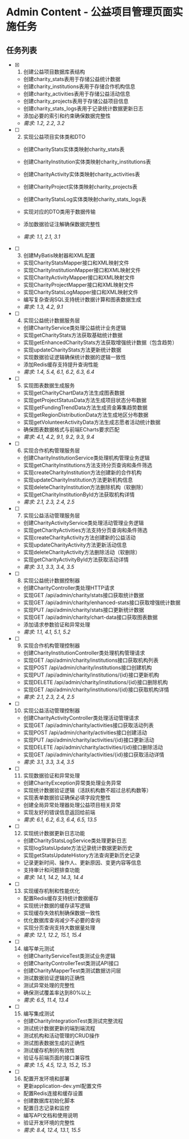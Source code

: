 # Admin Content - 公益项目管理页面实施任务

## 任务列表

- [x] 1. 创建公益项目数据库表结构
  - 创建charity_stats表用于存储公益统计数据
  - 创建charity_institutions表用于存储合作机构信息
  - 创建charity_activities表用于存储公益活动信息
  - 创建charity_projects表用于存储公益项目信息
  - 创建charity_stats_logs表用于记录统计数据更新日志
  - 添加必要的索引和约束确保数据完整性
  - _需求: 1.2, 2.2, 3.2_

- [ ] 2. 实现公益项目实体类和DTO
  - 创建CharityStats实体类映射charity_stats表
  - 创建CharityInstitution实体类映射charity_institutions表
  - 创建CharityActivity实体类映射charity_activities表
  - 创建CharityProject实体类映射charity_projects表


  - 创建CharityStatsLog实体类映射charity_stats_logs表
  - 实现对应的DTO类用于数据传输
  - 添加数据验证注解确保数据完整性
  - _需求: 1.1, 2.1, 3.1_

- [ ] 3. 创建MyBatis映射器和XML配置
  - 实现CharityStatsMapper接口和XML映射文件
  - 实现CharityInstitutionMapper接口和XML映射文件
  - 实现CharityActivityMapper接口和XML映射文件
  - 实现CharityProjectMapper接口和XML映射文件
  - 实现CharityStatsLogMapper接口和XML映射文件
  - 编写复杂查询SQL支持统计数据计算和图表数据生成
  - _需求: 1.3, 4.2, 9.1_

- [ ] 4. 实现公益统计数据服务层
  - 创建CharityService类处理公益统计业务逻辑
  - 实现getCharityStats方法获取基础统计数据
  - 实现getEnhancedCharityStats方法获取增强统计数据（包含趋势）
  - 实现updateCharityStats方法更新统计数据
  - 实现数据验证逻辑确保统计数据的逻辑一致性
  - 添加Redis缓存支持提升查询性能
  - _需求: 1.4, 5.4, 6.1, 6.2, 6.3, 6.4_

- [ ] 5. 实现图表数据生成服务
  - 实现getCharityChartData方法生成图表数据
  - 实现getProjectStatusData方法生成项目状态分布数据
  - 实现getFundingTrendData方法生成资金筹集趋势数据
  - 实现getRegionDistributionData方法生成地区分布数据
  - 实现getVolunteerActivityData方法生成志愿者活动统计数据
  - 确保图表数据格式与前端ECharts要求匹配
  - _需求: 4.1, 4.2, 9.1, 9.2, 9.3, 9.4_

- [ ] 6. 实现合作机构管理服务层
  - 创建CharityInstitutionService类处理机构管理业务逻辑
  - 实现getCharityInstitutions方法支持分页查询和条件筛选
  - 实现createCharityInstitution方法创建新的合作机构
  - 实现updateCharityInstitution方法更新机构信息
  - 实现deleteCharityInstitution方法删除机构（软删除）
  - 实现getCharityInstitutionById方法获取机构详情
  - _需求: 2.1, 2.3, 2.4, 2.5_

- [ ] 7. 实现公益活动管理服务层
  - 创建CharityActivityService类处理活动管理业务逻辑
  - 实现getCharityActivities方法支持分页查询和条件筛选
  - 实现createCharityActivity方法创建新的公益活动
  - 实现updateCharityActivity方法更新活动信息
  - 实现deleteCharityActivity方法删除活动（软删除）
  - 实现getCharityActivityById方法获取活动详情
  - _需求: 3.1, 3.3, 3.4, 3.5_

- [ ] 8. 实现公益统计数据控制器
  - 创建CharityController类处理HTTP请求
  - 实现GET /api/admin/charity/stats接口获取统计数据
  - 实现GET /api/admin/charity/enhanced-stats接口获取增强统计数据
  - 实现PUT /api/admin/charity/stats接口更新统计数据
  - 实现GET /api/admin/charity/chart-data接口获取图表数据
  - 添加请求参数验证和异常处理
  - _需求: 1.1, 4.1, 5.1, 5.2_

- [ ] 9. 实现合作机构管理控制器
  - 创建CharityInstitutionController类处理机构管理请求
  - 实现GET /api/admin/charity/institutions接口获取机构列表
  - 实现POST /api/admin/charity/institutions接口创建机构
  - 实现PUT /api/admin/charity/institutions/{id}接口更新机构
  - 实现DELETE /api/admin/charity/institutions/{id}接口删除机构
  - 实现GET /api/admin/charity/institutions/{id}接口获取机构详情
  - _需求: 2.1, 2.3, 2.4, 2.5_

- [ ] 10. 实现公益活动管理控制器
  - 创建CharityActivityController类处理活动管理请求
  - 实现GET /api/admin/charity/activities接口获取活动列表
  - 实现POST /api/admin/charity/activities接口创建活动
  - 实现PUT /api/admin/charity/activities/{id}接口更新活动
  - 实现DELETE /api/admin/charity/activities/{id}接口删除活动
  - 实现GET /api/admin/charity/activities/{id}接口获取活动详情
  - _需求: 3.1, 3.3, 3.4, 3.5_

- [ ] 11. 实现数据验证和异常处理
  - 创建CharityException异常类处理业务异常
  - 实现统计数据验证逻辑（活跃机构数不超过总机构数等）
  - 实现表单数据验证确保必填字段完整性
  - 创建全局异常处理器处理公益项目相关异常
  - 实现友好的错误信息返回给前端
  - _需求: 6.1, 6.2, 6.3, 6.4, 6.5, 13.5_

- [ ] 12. 实现统计数据更新日志功能
  - 创建CharityStatsLogService类处理更新日志
  - 实现logStatsUpdate方法记录统计数据更新历史
  - 实现getStatsUpdateHistory方法查询更新历史记录
  - 记录更新时间、操作人、更新原因、变更内容等信息
  - 支持审计和问题排查功能
  - _需求: 14.1, 14.2, 14.3, 14.4_

- [ ] 13. 实现缓存机制和性能优化
  - 配置Redis缓存支持统计数据缓存
  - 实现统计数据的缓存读写逻辑
  - 实现缓存失效机制确保数据一致性
  - 优化数据库查询减少不必要的查询
  - 实现分页查询支持大数据量处理
  - _需求: 12.1, 12.2, 15.1, 15.4_

- [ ] 14. 编写单元测试
  - 创建CharityServiceTest类测试业务逻辑
  - 创建CharityControllerTest类测试API接口
  - 创建CharityMapperTest类测试数据访问层
  - 测试数据验证逻辑的正确性
  - 测试异常处理的完整性
  - 确保测试覆盖率达到80%以上
  - _需求: 6.5, 11.4, 13.4_

- [ ] 15. 编写集成测试
  - 创建CharityIntegrationTest类测试完整流程
  - 测试统计数据更新的端到端流程
  - 测试机构和活动管理的CRUD操作
  - 测试图表数据生成的正确性
  - 测试缓存机制的有效性
  - 验证与前端页面的接口兼容性
  - _需求: 1.5, 4.5, 12.3, 15.2, 15.3_

- [ ] 16. 配置开发环境和部署
  - 更新application-dev.yml配置文件
  - 配置Redis连接和缓存设置
  - 创建数据库初始化脚本
  - 配置日志记录和监控
  - 编写API文档和使用说明
  - 验证开发环境的完整性
  - _需求: 8.4, 12.4, 13.1, 15.5_